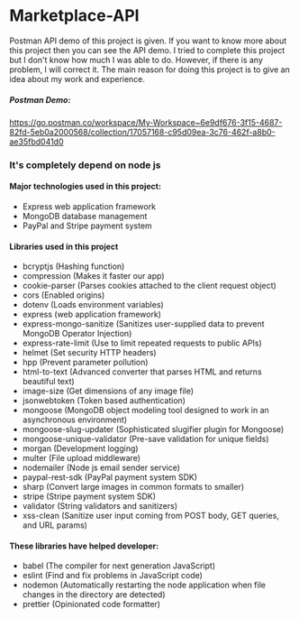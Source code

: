 # Marketplace-API

Postman API demo of this project is given. If you want to know more about this project then you can see the API demo. I tried to complete this project but I don't know how much I was able to do. However, if there is any problem, I will correct it.
The main reason for doing this project is to give an idea about my work and experience.

##### Postman Demo:

https://go.postman.co/workspace/My-Workspace~6e9df676-3f15-4687-82fd-5eb0a2000568/collection/17057168-c95d09ea-3c76-462f-a8b0-ae35fbd041d0

### It's completely depend on node js

#### Major technologies used in this project:

-   Express web application framework
-   MongoDB database management
-   PayPal and Stripe payment system

#### Libraries used in this project

-   bcryptjs (Hashing function)
-   compression (Makes it faster our app)
-   cookie-parser (Parses cookies attached to the client request object)
-   cors (Enabled origins)
-   dotenv (Loads environment variables)
-   express (web application framework)
-   express-mongo-sanitize (Sanitizes user-supplied data to prevent MongoDB Operator Injection)
-   express-rate-limit (Use to limit repeated requests to public APIs)
-   helmet (Set security HTTP headers)
-   hpp (Prevent parameter pollution)
-   html-to-text (Advanced converter that parses HTML and returns beautiful text)
-   image-size (Get dimensions of any image file)
-   jsonwebtoken (Token based authentication)
-   mongoose (MongoDB object modeling tool designed to work in an asynchronous environment)
-   mongoose-slug-updater (Sophisticated slugifier plugin for Mongoose)
-   mongoose-unique-validator (Pre-save validation for unique fields)
-   morgan (Development logging)
-   multer (File upload middleware)
-   nodemailer (Node js email sender service)
-   paypal-rest-sdk (PayPal payment system SDK)
-   sharp (Convert large images in common formats to smaller)
-   stripe (Stripe payment system SDK)
-   validator (String validators and sanitizers)
-   xss-clean (Sanitize user input coming from POST body, GET queries, and URL params)

#### These libraries have helped developer:

-   babel (The compiler for next generation JavaScript)
-   eslint (Find and fix problems in JavaScript code)
-   nodemon (Automatically restarting the node application when file changes in the directory are detected)
-   prettier (Opinionated code formatter)
